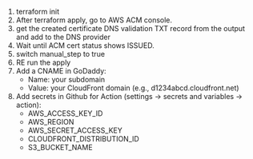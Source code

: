 1. terraform init
2. After terraform apply, go to AWS ACM console.
3. get the created certificate DNS validation TXT record from the output and add to the DNS provider
4. Wait until ACM cert status shows ISSUED.
5. switch manual_step to true
6. RE run the apply
7. Add a CNAME in GoDaddy:
	- Name: your subdomain
	- Value: your CloudFront domain (e.g., d1234abcd.cloudfront.net)
8. Add secrets in Github for Action (settings -> secrets and variables -> action):
	- AWS_ACCESS_KEY_ID
	- AWS_REGION
	- AWS_SECRET_ACCESS_KEY
	- CLOUDFRONT_DISTRIBUTION_ID
	- S3_BUCKET_NAME